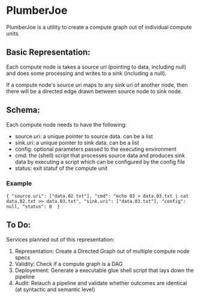 # PlumberJoe
PlumberJoe is a utility to create a compute graph out of individual compute units. 

## Basic Representation:

Each compute node is takes a source uri (pointing to data, including null) and does some processing and writes to a sink (including a null).

If a compute node's source uri maps to any sink uri of another node, then there will be a directed edge drawn between source node to sink node.

## Schema:

Each compute node needs to have the following:

* source.uri: a unique pointer to source data. can be a list
* sink.uri: a unique pointer to sink data. can be a list
* config: optional parameters passed to the executing environment
* cmd: the (shell) script that processes source data and produces sink data by executing a script which can be configured by the config file
* status: exit statuf of the compute unit

### Example
`
{
  "source.uri": ["data.02.txt"],
  "cmd": "echo 03 > data.03.txt | cat data.02.txt >> data.03.txt",
  "sink.uri": ["data.03.txt"],
  "config": null,
  "status": 0 
}
`

## To Do:

Services planned out of this representation:

1. Representation: Create a Directed Graph out of multiple compute node specs
2. Validity: Check if a compute graph is a DAG
3. Deployement: Generate a executable glue shell script that lays down the pipeline 
4. Audit: Relauch a pipeline and validate whether outcomes are identical (at syntactic and semantic level) 
